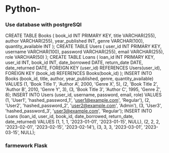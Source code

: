 # Python-
### Use database with postgreSQl 
CREATE TABLE Books (
    book_id INT PRIMARY KEY,
    title VARCHAR(255),
    author VARCHAR(255),
    year_published INT,
    genre VARCHAR(100),
    quantity_available INT
);
CREATE TABLE Users (
    user_id INT PRIMARY KEY,
    username VARCHAR(100),
    password VARCHAR(255),
    email VARCHAR(255),
    role VARCHAR(50)
);
CREATE TABLE Loans (
    loan_id INT PRIMARY KEY,
    user_id INT,
    book_id INT,
    date_borrowed DATE,
    return_date DATE,
    date_returned DATE,
    FOREIGN KEY (user_id) REFERENCES Users(user_id),
    FOREIGN KEY (book_id) REFERENCES Books(book_id)
);
INSERT INTO Books (book_id, title, author, year_published, genre, quantity_available) VALUES
(1, 'Book Title 1', 'Author A', 2000, 'Genre X', 5),
(2, 'Book Title 2', 'Author B', 2010, 'Genre Y', 3),
(3, 'Book Title 3', 'Author C', 1995, 'Genre Z', 8);
INSERT INTO Users (user_id, username, password, email, role) VALUES
(1, 'User1', 'hashed_password_1', 'user1@example.com', 'Regular'),
(2, 'User2', 'hashed_password_2', 'user2@example.com', 'Admin'),
(3, 'User3', 'hashed_password_3', 'user3@example.com', 'Regular');
INSERT INTO Loans (loan_id, user_id, book_id, date_borrowed, return_date, date_returned) VALUES
(1, 1, 1, '2023-01-01', '2023-01-15', NULL),
(2, 2, 2, '2023-02-01', '2023-02-15', '2023-02-14'),
(3, 3, 3, '2023-03-01', '2023-03-15', NULL);
### farmework Flask 
